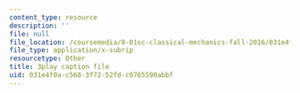 ```yaml
---
content_type: resource
description: ''
file: null
file_location: /coursemedia/8-01sc-classical-mechanics-fall-2016/031e4f0ac5683f7252fdc0765590abbf_Jf2PgGInUEk.srt
file_type: application/x-subrip
resourcetype: Other
title: 3play caption file
uid: 031e4f0a-c568-3f72-52fd-c0765590abbf
---
```

